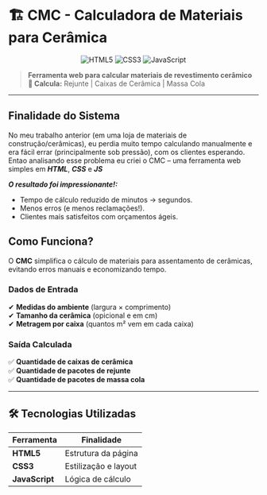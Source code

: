 # 🏗️ CMC - Calculadora de Materiais para Cerâmica  

<p align="center">
  <img src="https://img.shields.io/badge/HTML5-E34F26?style=for-the-badge&logo=html5&logoColor=white" alt="HTML5">
  <img src="https://img.shields.io/badge/CSS3-1572B6?style=for-the-badge&logo=css3&logoColor=white" alt="CSS3">
  <img src="https://img.shields.io/badge/JavaScript-F7DF1E?style=for-the-badge&logo=javascript&logoColor=black" alt="JavaScript">
</p>

> **Ferramenta web para calcular materiais de revestimento cerâmico**  
> **🔹 Calcula:** Rejunte | Caixas de Cerâmica | Massa Cola  

---

## **Finalidade do Sistema**
No meu trabalho anterior (em uma loja de materiais de construção/cerâmicas), eu perdia muito tempo calculando manualmente e era fácil errar (principalmente sob pressão), com os clientes esperando.   
Entao analisando esse problema eu criei o CMC – uma ferramenta web simples em ***HTML***, ***CSS*** e ***JS***

***O resultado foi impressionante!:***

- Tempo de cálculo reduzido de minutos → segundos.   
- Menos erros (e menos reclamações!).   
- Clientes mais satisfeitos com orçamentos ágeis.



## **Como Funciona?**  
O **CMC** simplifica o cálculo de materiais para assentamento de cerâmicas, evitando erros manuais e economizando tempo.  

### **Dados de Entrada**
✔ **Medidas do ambiente** (largura × comprimento)  
✔ **Tamanho da cerâmica** (opicional e em cm)    
✔ **Metragem por caixa** (quantos m² vem em cada caixa)  

### **Saída Calculada**  
✅ **Quantidade de caixas de cerâmica**   
✅ **Quantidade de pacotes de rejunte**    
✅ **Quantidade de pacotes de massa cola**  

---


## 🛠️ **Tecnologias Utilizadas**  
| Ferramenta | Finalidade |
|------------|------------|
| **HTML5** | Estrutura da página |
| **CSS3** | Estilização e layout |
| **JavaScript** | Lógica de cálculo |


